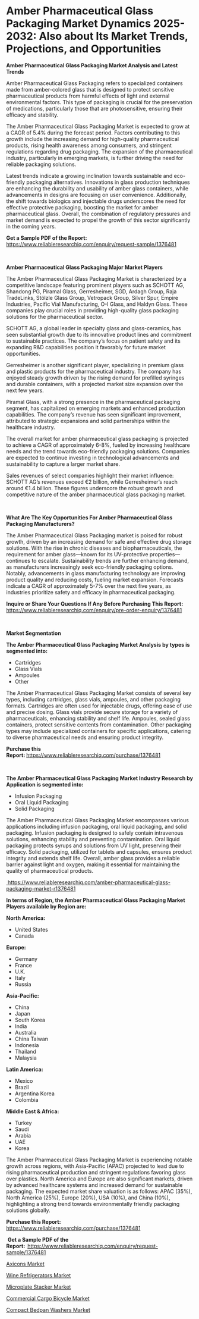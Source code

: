 <p><h1>Amber Pharmaceutical Glass Packaging Market Dynamics 2025-2032: Also about Its Market Trends, Projections, and Opportunities</h1></p><p><strong>Amber Pharmaceutical Glass Packaging Market Analysis and Latest Trends</strong></p>
<p><p>Amber Pharmaceutical Glass Packaging refers to specialized containers made from amber-colored glass that is designed to protect sensitive pharmaceutical products from harmful effects of light and external environmental factors. This type of packaging is crucial for the preservation of medications, particularly those that are photosensitive, ensuring their efficacy and stability.</p><p>The Amber Pharmaceutical Glass Packaging Market is expected to grow at a CAGR of 5.4% during the forecast period. Factors contributing to this growth include the increasing demand for high-quality pharmaceutical products, rising health awareness among consumers, and stringent regulations regarding drug packaging. The expansion of the pharmaceutical industry, particularly in emerging markets, is further driving the need for reliable packaging solutions.</p><p>Latest trends indicate a growing inclination towards sustainable and eco-friendly packaging alternatives. Innovations in glass production techniques are enhancing the durability and usability of amber glass containers, while advancements in designs are focusing on user convenience. Additionally, the shift towards biologics and injectable drugs underscores the need for effective protective packaging, boosting the market for amber pharmaceutical glass. Overall, the combination of regulatory pressures and market demand is expected to propel the growth of this sector significantly in the coming years.</p></p>
<p><strong>Get a Sample PDF of the Report:&nbsp;</strong> <a href="https://www.reliableresearchiq.com/enquiry/request-sample/1376481?utm_campaign=2469&utm_medium=2&utm_source=Github&utm_content=ia&utm_term=28032025&utm_id=amber-pharmaceutical-glass-packaging">https://www.reliableresearchiq.com/enquiry/request-sample/1376481</a></p>
<p>&nbsp;</p>
<p><strong>Amber Pharmaceutical Glass Packaging Major Market Players</strong></p>
<p><p>The Amber Pharmaceutical Glass Packaging Market is characterized by a competitive landscape featuring prominent players such as SCHOTT AG, Shandong PG, Piramal Glass, Gerresheimer, SGD, Ardagh Group, Raja TradeLinks, Stölzle Glass Group, Vetropack Group, Silver Spur, Empire Industries, Pacific Vial Manufacturing, O-I Glass, and Haldyn Glass. These companies play crucial roles in providing high-quality glass packaging solutions for the pharmaceutical sector.</p><p>SCHOTT AG, a global leader in specialty glass and glass-ceramics, has seen substantial growth due to its innovative product lines and commitment to sustainable practices. The company’s focus on patient safety and its expanding R&D capabilities position it favorably for future market opportunities.</p><p>Gerresheimer is another significant player, specializing in premium glass and plastic products for the pharmaceutical industry. The company has enjoyed steady growth driven by the rising demand for prefilled syringes and durable containers, with a projected market size expansion over the next few years.</p><p>Piramal Glass, with a strong presence in the pharmaceutical packaging segment, has capitalized on emerging markets and enhanced production capabilities. The company’s revenue has seen significant improvement, attributed to strategic expansions and solid partnerships within the healthcare industry.</p><p>The overall market for amber pharmaceutical glass packaging is projected to achieve a CAGR of approximately 6-8%, fueled by increasing healthcare needs and the trend towards eco-friendly packaging solutions. Companies are expected to continue investing in technological advancements and sustainability to capture a larger market share.</p><p>Sales revenues of select companies highlight their market influence: SCHOTT AG’s revenues exceed €2 billion, while Gerresheimer’s reach around €1.4 billion. These figures underscore the robust growth and competitive nature of the amber pharmaceutical glass packaging market.</p></p>
<p>&nbsp;</p>
<p><strong>What Are The Key Opportunities For Amber Pharmaceutical Glass Packaging Manufacturers?</strong></p>
<p><p>The Amber Pharmaceutical Glass Packaging market is poised for robust growth, driven by an increasing demand for safe and effective drug storage solutions. With the rise in chronic diseases and biopharmaceuticals, the requirement for amber glass—known for its UV-protective properties—continues to escalate. Sustainability trends are further enhancing demand, as manufacturers increasingly seek eco-friendly packaging options. Notably, advancements in glass manufacturing technology are improving product quality and reducing costs, fueling market expansion. Forecasts indicate a CAGR of approximately 5-7% over the next five years, as industries prioritize safety and efficacy in pharmaceutical packaging.</p></p>
<p><strong>Inquire or Share Your Questions If Any Before Purchasing This Report:</strong> <a href="https://www.reliableresearchiq.com/enquiry/pre-order-enquiry/1376481?utm_campaign=2469&utm_medium=2&utm_source=Github&utm_content=ia&utm_term=28032025&utm_id=amber-pharmaceutical-glass-packaging">https://www.reliableresearchiq.com/enquiry/pre-order-enquiry/1376481</a></p>
<p>&nbsp;</p>
<p><strong>Market Segmentation</strong></p>
<p><strong>The Amber Pharmaceutical Glass Packaging Market Analysis by types is segmented into:</strong></p>
<p><ul><li>Cartridges</li><li>Glass Vials</li><li>Ampoules</li><li>Other</li></ul></p>
<p><p>The Amber Pharmaceutical Glass Packaging Market consists of several key types, including cartridges, glass vials, ampoules, and other packaging formats. Cartridges are often used for injectable drugs, offering ease of use and precise dosing. Glass vials provide secure storage for a variety of pharmaceuticals, enhancing stability and shelf life. Ampoules, sealed glass containers, protect sensitive contents from contamination. Other packaging types may include specialized containers for specific applications, catering to diverse pharmaceutical needs and ensuring product integrity.</p></p>
<p><strong>Purchase this Report:&nbsp;</strong><a href="https://www.reliableresearchiq.com/purchase/1376481?utm_campaign=2469&utm_medium=2&utm_source=Github&utm_content=ia&utm_term=28032025&utm_id=amber-pharmaceutical-glass-packaging">https://www.reliableresearchiq.com/purchase/1376481</a></p>
<p>&nbsp;</p>
<p><strong>The Amber Pharmaceutical Glass Packaging Market Industry Research by Application is segmented into:</strong></p>
<p><ul><li>Infusion Packaging</li><li>Oral Liquid Packaging</li><li>Solid Packaging</li></ul></p>
<p><p>The Amber Pharmaceutical Glass Packaging Market encompasses various applications including infusion packaging, oral liquid packaging, and solid packaging. Infusion packaging is designed to safely contain intravenous solutions, enhancing stability and preventing contamination. Oral liquid packaging protects syrups and solutions from UV light, preserving their efficacy. Solid packaging, utilized for tablets and capsules, ensures product integrity and extends shelf life. Overall, amber glass provides a reliable barrier against light and oxygen, making it essential for maintaining the quality of pharmaceutical products.</p></p>
<p><a href="https://www.reliableresearchiq.com/amber-pharmaceutical-glass-packaging-market-r1376481?utm_campaign=2469&utm_medium=2&utm_source=Github&utm_content=ia&utm_term=28032025&utm_id=amber-pharmaceutical-glass-packaging">&nbsp;https://www.reliableresearchiq.com/amber-pharmaceutical-glass-packaging-market-r1376481</a></p>
<p><strong>In terms of Region, the Amber Pharmaceutical Glass Packaging Market Players available by Region are:</strong></p>
<p>
    <p> <strong> North America: </strong>
        <ul>
            <li>United States</li>
            <li>Canada</li>
        </ul>
        </p> 
    <p> <strong> Europe: </strong>
        <ul>
            <li>Germany</li>
            <li>France</li>
            <li>U.K.</li>
            <li>Italy</li>
            <li>Russia</li>
        </ul>
        </p> 
    <p> <strong> Asia-Pacific: </strong>
        <ul>
            <li>China</li>
            <li>Japan</li>
            <li>South Korea</li>
            <li>India</li>
            <li>Australia</li>
            <li>China Taiwan</li>
            <li>Indonesia</li>
            <li>Thailand</li>
            <li>Malaysia</li>
        </ul>
        </p> 
    <p> <strong> Latin America: </strong>
        <ul>
            <li>Mexico</li>
            <li>Brazil</li>
            <li>Argentina Korea</li>
            <li>Colombia</li>
        </ul>
        </p> 
    <p> <strong> Middle East & Africa: </strong>
        <ul>
            <li>Turkey</li>
            <li>Saudi</li>
            <li>Arabia</li>
            <li>UAE</li>
            <li>Korea</li>
        </ul>
    </p>
    </p>
<p><p>The Amber Pharmaceutical Glass Packaging Market is experiencing notable growth across regions, with Asia-Pacific (APAC) projected to lead due to rising pharmaceutical production and stringent regulations favoring glass over plastics. North America and Europe are also significant markets, driven by advanced healthcare systems and increased demand for sustainable packaging. The expected market share valuation is as follows: APAC (35%), North America (25%), Europe (20%), USA (10%), and China (10%), highlighting a strong trend towards environmentally friendly packaging solutions globally.</p></p>
<p><strong>Purchase this Report: </strong><a href="https://www.reliableresearchiq.com/purchase/1376481?utm_campaign=2469&utm_medium=2&utm_source=Github&utm_content=ia&utm_term=28032025&utm_id=amber-pharmaceutical-glass-packaging">https://www.reliableresearchiq.com/purchase/1376481</a></p>
<p>&nbsp;<strong>Get a Sample PDF of the Report:&nbsp;&nbsp;</strong><a href="https://www.reliableresearchiq.com/enquiry/request-sample/1376481?utm_campaign=2469&utm_medium=2&utm_source=Github&utm_content=ia&utm_term=28032025&utm_id=amber-pharmaceutical-glass-packaging">https://www.reliableresearchiq.com/enquiry/request-sample/1376481</a></p>
<p><strong></strong></p>
<p><p><a href="https://www.linkedin.com/pulse/axicons-market-report-projected-99-from-2025-2032-demographic-jdkle?utm_campaign=2469&utm_medium=2&utm_source=Github&utm_content=ia&utm_term=28032025&utm_id=amber-pharmaceutical-glass-packaging">Axicons Market</a></p><p><a href="https://www.linkedin.com/pulse/wine-refrigerators-market-growth-analysis-regions-manufacturers-adyae?utm_campaign=2469&utm_medium=2&utm_source=Github&utm_content=ia&utm_term=28032025&utm_id=amber-pharmaceutical-glass-packaging">Wine Refrigerators Market</a></p><p><a href="https://www.linkedin.com/pulse/global-microplate-stacker-market-analysis-2025-2032-average-pricing-wcxje?utm_campaign=2469&utm_medium=2&utm_source=Github&utm_content=ia&utm_term=28032025&utm_id=amber-pharmaceutical-glass-packaging">Microplate Stacker Market</a></p><p><a href="https://github.com/calizlewin2f/Market-Research-Report-List-1/blob/main/commercial-cargo-bicycle-market.md?utm_campaign=2469&utm_medium=2&utm_source=Github&utm_content=ia&utm_term=28032025&utm_id=amber-pharmaceutical-glass-packaging">Commercial Cargo Bicycle Market</a></p><p><a href="https://github.com/grevecodeeol/Market-Research-Report-List-1/blob/main/compact-bedpan-washers-market.md?utm_campaign=2469&utm_medium=2&utm_source=Github&utm_content=ia&utm_term=28032025&utm_id=amber-pharmaceutical-glass-packaging">Compact Bedpan Washers Market</a></p></p>